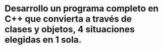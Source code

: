 # Desarrollo un programa completo en C++ que convierta a través de clases y objetos, 4 situaciones elegidas en 1 sola.

